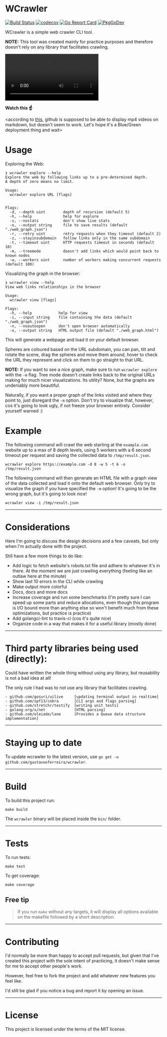 # WCrawler

[![Build Status](https://travis-ci.com/gustavooferreira/wcrawler.svg?branch=master)](https://travis-ci.com/gustavooferreira/wcrawler)
[![codecov](https://codecov.io/gh/gustavooferreira/wcrawler/branch/master/graph/badge.svg)](https://codecov.io/gh/gustavooferreira/wcrawler)
[![Go Report Card](https://goreportcard.com/badge/github.com/gustavooferreira/wcrawler)](https://goreportcard.com/report/github.com/gustavooferreira/wcrawler)
[![PkgGoDev](https://pkg.go.dev/badge/github.com/gustavooferreira/wcrawler)](https://pkg.go.dev/github.com/gustavooferreira/wcrawler)

WCrawler is a simple web crawler CLI tool.

**NOTE:** This tool was created mainly for practice purposes and therefore doesn't rely on any library that facilitates crawling.

![Usage example video](https://user-images.githubusercontent.com/17534422/109546768-85aec680-7ac2-11eb-8c72-2dbf7c7223a8.mp4)

**Watch this &#9757;**

\<according to [this](https://twitter.com/natfriedman/status/1365393828622921728), github is supposed to be able to display mp4 videos on markdown, but doesn't seem to work. Let's hope it's a Blue/Green deployment thing and wait>

# Usage

Exploring the Web:

```
❯ wcrawler explore --help
Explore the web by following links up to a pre-determined depth.
A depth of zero means no limit.

Usage:
  wcrawler explore URL [flags]


Flags:
  -d, --depth uint        depth of recursion (default 5)
  -h, --help              help for explore
  -s, --nostats           don't show live stats
  -o, --output string     file to save results (default "./web_graph.json")
  -r, --retry uint        retry requests when they timeout (default 2)
  -z, --stayinsubdomain   follow links only in the same subdomain
  -t, --timeout uint      HTTP requests timeout in seconds (default 10)
  -m, --treemode          doesn't add links which would point back to known nodes
  -w, --workers uint      number of workers making concurrent requests (default 100)
```

Visualizing the graph in the browser:

```
❯ wcrawler view --help
View web links relationships in the browser

Usage:
  wcrawler view [flags]

Flags:
  -h, --help            help for view
  -i, --input string    file containing the data (default "./web_graph.json")
  -n, --noautoopen      don't open browser automatically
  -o, --output string   HTML output file (default "./web_graph.html")
```

This will generate a webpage and load it on your default browser.

Spheres are coloured based on the URL subdomain, you can pan, tilt and rotate the scene, drag the spheres and move them around, hover to check the URL they represent and click on them to go straight to that URL.

**NOTE:** If you want to see a nice graph, make sure to run `wcrawler explore` with the `-m` flag.
Tree mode doesn't create links back to the original URLs making for much nicer visualizations.
Its utility? None, but the graphs are undeniably more beautiful.

Naturally, if you want a proper graph of the links visited and where they point to, just disregard the `-m` option. Don't try to visualize that, however, cos it's going to look ugly, if not freeze your browser entirely. Consider yourself warned :)

# Example

The following command will crawl the web starting at the `example.com` website up to a max of 8 depth levels, using 5 workers with a 6 second timeout per request and saving the collected data to `/tmp/result.json`.

```
wcrawler explore https://example.com -d 8 -w 5 -t 6 -o /tmp/result.json
```

The following command will then generate an HTML file with a graph view of the data collected and load it onto the default web browser. Only try to visualize the graph if you have specified the `-m` option! It's going to be the wrong graph, but it's going to look nice!

```
wcrawler view -i /tmp/result.json
```

---

# Considerations

Here I'm going to discuss the design decisions and a few caveats, but only when I'm actually done with the project.

Still have a few more things to do like:

- Add logic to fetch website's robots.txt file and adhere to whatever it's in there. At the moment we are just crawling everything (feeling like an outlaw here at the minute)
- Show last 10 errors in the CLI while crawling
- Make output more colorful
- Docs, docs and more docs
- Increase coverage and run some benchmarks (I'm pretty sure I can speed up some parts and reduce allocations, even though this program is I/O bound more than anything else so won't benefit much from these optimizations, but practice is practice)
- Add golangci-lint to travis-ci (cos it's quite nice)
- Organize code in a way that makes it for a useful library (mostly done)

---

# Third party libraries being used (directly):

Could have written the whole thing without using any library, but reusability is not a bad idea at all!

The only rule I had was to not use any library that facilitates crawling.

```
- github.com/gosuri/uilive     [updating terminal output in realtime]
- github.com/spf13/cobra       [CLI args and flags parsing]
- github.com/stretchr/testify  [writing unit tests]
- golang.org/x/net             [HTML parsing]
- github.com/oleiade/lane      [Provides a Queue data structure implementation]
```

---

# Staying up to date

To update wcrawler to the latest version, use `go get -u github.com/gustavooferreira/wcrawler`.

---

# Build

To build this project run:

```
make build
```

The `wcrawler` binary will be placed inside the `bin/` folder.

---

# Tests

To run tests:

```
make test
```

To get coverage:

```
make coverage
```

## Free tip

> If you run `make` without any targets, it will display all options available on the makefile followed by a short description.

---

# Contributing

I'd normally be more than happy to accept pull requests, but given that I've created this project with the sole intent of practicing, it doesn't make sense for me to accept other people's work.

However, feel free to fork the project and add whatever new features you feel like.

I'd still be glad if you notice a bug and report it by opening an issue.

---

# License

This project is licensed under the terms of the MIT license.
